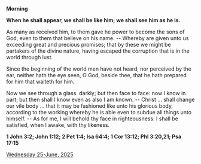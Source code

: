 **Morning**

**When he shall appear, we shall be like him; we shall see him as he is.**
 
As many as received him, to them gave he power to become the sons of God, even to them that believe on his name. -- Whereby are given unto us exceeding great and precious promises; that by these we might be partakers of the divine nature, having escaped the corruption that is in the world through lust.
 
Since the beginning of the world men have not heard, nor perceived by the ear, neither hath the eye seen, O God, beside thee, that he hath prepared for him that waiteth for him.
 
Now we see through a glass. darkly; but then face to face: now I know in part; but then shall I know even as also I am known. -- Christ ... shall change our vile body ... that it may be fashioned like unto his glorious body, according to the working whereby he is able even to subdue all things unto himself. -- As for me, I will behold thy face in righteousness: I shall be satisfied, when I awake, with thy likeness.  

**1 John 3:2; John 1:12; 2 Pet 1:4; Isa 64:4; 1 Cor 13:12; Phl 3:20,21; Psa 17:15**

[Wednesday 25-June, 2025](https://t.me/daily_light)
